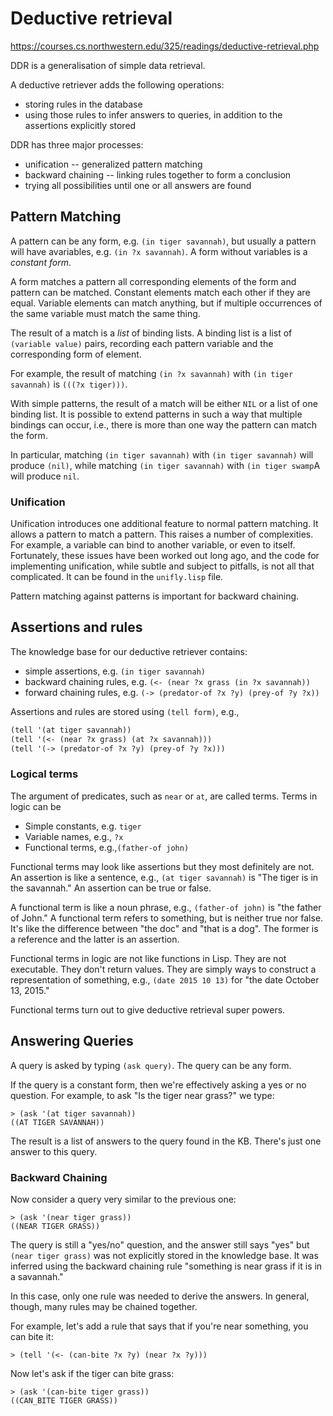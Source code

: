 # Deductive retrieval

https://courses.cs.northwestern.edu/325/readings/deductive-retrieval.php

DDR is a generalisation of simple data retrieval.

A deductive retriever adds the following operations:

- storing rules in the database
- using those rules to infer answers to queries, in addition to the assertions explicitly stored

DDR has three major processes:

- unification -- generalized pattern matching
- backward chaining -- linking rules together to form a conclusion
- trying all possibilities until one or all answers are found

## Pattern Matching

A pattern can be any form, e.g. `(in tiger savannah)`, but usually a pattern will have avariables, e.g. `(in ?x savannah)`. A form without variables is a _constant form_.

A form matches a pattern all corresponding elements of the form and pattern can be matched. Constant elements match each other if they are equal. Variable elements can match anything, but if multiple occurrences of the same variable must match the same thing.

The result of a match is a _list_ of binding lists. A binding list is a list of `(variable value)` pairs, recording each pattern variable and the corresponding form of element.

For example, the result of matching `(in ?x savannah)` with `(in tiger savannah)` is `(((?x tiger)))`.

With simple patterns, the result of a match will be either `NIL` or a list of one binding list. It is possible to extend patterns in such a way that multiple bindings can occur, i.e., there is more than one way the pattern can match the form.

In particular, matching `(in tiger savannah)` with `(in tiger savannah)` will produce `(nil)`, while matching `(in tiger savannah)` with `(in tiger swamp`A will produce `nil`.

### Unification

Unification introduces one additional feature to normal pattern matching. It allows a pattern to match a pattern. This raises a number of complexities. For example, a variable can bind to another variable, or even to itself. Fortunately, these issues have been worked out long ago, and the code for implementing unification, while subtle and subject to pitfalls, is not all that complicated. It can be found in the `unifly.lisp` file.

Pattern matching against patterns is important for backward chaining.

## Assertions and rules

The knowledge base for our deductive retriever contains:

- simple assertions, e.g. `(in tiger savannah)`
- backward chaining rules, e.g. `(<- (near ?x grass (in ?x savannah))`
- forward chaining rules, e.g. `(-> (predator-of ?x ?y) (prey-of ?y ?x))`

Assertions and rules are stored using `(tell form)`, e.g.,

```lisp
(tell '(at tiger savannah))
(tell '(<- (near ?x grass) (at ?x savannah)))
(tell '(-> (predator-of ?x ?y) (prey-of ?y ?x)))
```

### Logical terms

The argument of predicates, such as `near` or `at`, are called terms. Terms in logic can be

- Simple constants, e.g. `tiger`
- Variable names, e.g., `?x`
- Functional terms, e.g.,`(father-of john)`

Functional terms may look like assertions but they most definitely are not. An assertion is like a sentence, e.g., `(at tiger savannah)` is "The tiger is in the savannah." An assertion can be true or false.

A functional term is like a noun phrase, e.g., `(father-of john)` is "the father of John." A functional term refers to something, but is neither true nor false. It's like the difference between "the doc" and "that is a dog". The former is a reference and the latter is an assertion.

Functional terms in logic are not like functions in Lisp. They are not executable. They don't return values. They are simply ways to construct a representation of something, e.g., `(date 2015 10 13)` for "the date October 13, 2015."

Functional terms turn out to give deductive retrieval super powers.

## Answering Queries

A query is asked by typing `(ask query)`. The query can be any form.

If the query is a constant form, then we're effectively asking a yes or no question. For example, to ask "Is the tiger near grass?" we type:

```
> (ask '(at tiger savannah))
((AT TIGER SAVANNAH))
```

The result is a list of answers to the query found in the KB. There's just one answer to this query.

### Backward Chaining

Now consider a query very similar to the previous one:

```
> (ask '(near tiger grass))
((NEAR TIGER GRASS))
```

The query is still a "yes/no" question, and the answer still says "yes" but `(near tiger grass)` was not explicitly stored in the knowledge base. It was inferred using the backward chaining rule "something is near grass if it is in a savannah."

In this case, only one rule was needed to derive the answers. In general, though, many rules may be chained together.

For example, let's add a rule that says that if you're near something, you can bite it:

```
> (tell '(<- (can-bite ?x ?y) (near ?x ?y)))
```

Now let's ask if the tiger can bite grass:

```
> (ask '(can-bite tiger grass))
((CAN_BITE TIGER GRASS))
```
